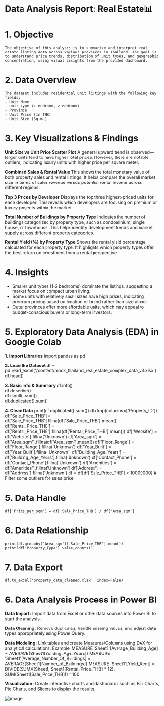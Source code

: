 # Data Analysis Report: Real Estate📊
# 1. Objective
    The objective of this analysis is to summarize and interpret real estate listing data across various provinces in Thailand. The goal is to understand price trends, distribution of unit types, and geographic concentration, using visual insights from the provided dashboard.

# 2. Data Overview
    The dataset includes residential unit listings with the following key fields:
    - Unit Name
    - Unit Type (1-Bedroom, 2-Bedroom)
    - Province
    - Unit Price (in THB)
    - Unit Size (Sq.m.)

# 3. Key Visualizations & Findings
**Unit Size vs Unit Price Scatter Plot**
   A general upward trend is observed—larger units tend to have higher total prices. However, there are notable outliers, indicating luxury units with higher price per square meter.

**Combined Sales & Rental Value**
    This shows the total monetary value of both property sales and rental listings. It helps compare the overall market size in terms of sales revenue versus potential rental income across different regions.

**Top 3 Prices by Developer**
    Displays the top three highest-priced units for each developer. This reveals which developers are focusing on premium or luxury projects within the market.

**Total Number of Buildings by Property Type**
    Indicates the number of buildings categorized by property type, such as condominium, single house, or townhouse. This helps identify development trends and market supply across different property categories.

**Rental Yield (%) by Property Type**
    Shows the rental yield percentage calculated for each property type. It highlights which property types offer the best return on investment from a rental perspective.

# 4. Insights
  - Smaller unit types (1-2 bedrooms) dominate the listings, suggesting a market focus on compact urban living.
  - Some units with relatively small sizes have high prices, indicating premium pricing based on location or brand rather than size alone.
  - Outer provinces offer more affordable units, which may appeal to budget-conscious buyers or long-term investors.

# 5. Exploratory Data Analysis (EDA) in Google Colab
**1. Import Libraries**
    import pandas as pd

**2. Load the Dataset**
    df = pd.read_excel('/content/mock_thailand_real_estate_complex_data_v3.xlsx')
    df.head()
    
**3. Basic Info & Summary**
    df.info()                  
    df.describe()              
    df.isnull().sum()          
    df.duplicated().sum()    
    
**4. Clean Data**
    print(df.duplicated().sum())
    df.drop(columns=['Property_ID'])
    df['Sale_Price_THB'] = df['Sale_Price_THB'].fillna(df['Sale_Price_THB'].mean())
    df['Rental_Price_THB'] = df['Rental_Price_THB'].fillna(df['Rental_Price_THB'].mean())
    df['Website'] = df['Website'].fillna('Unknown')
    df['Area_sqm'] = df['Area_sqm'].fillna(df['Area_sqm'].mean())
    df['Floor_Range'] = df['Floor_Range'].fillna('Unknown')
    df['Year_Built'] = df['Year_Built'].fillna('Unknown')
    df['Building_Age_Years'] = df['Building_Age_Years'].fillna('Unknown')
    df['Contact_Phone'] = df['Contact_Phone'].fillna('Unknown')
    df['Amenities'] = df['Amenities'].fillna('Unknown')
    df['Address'] = df['Address'].fillna('Unknown')
    df = df[df['Sale_Price_THB'] < 10000000]      # Filter some outliers for sales price

  # 5. Data Handle
    df['Price_per_sqm'] = df['Sale_Price_THB'] / df['Area_sqm']
    
  # 6. Data Relationship
    print(df.groupby('Area_sqm')['Sale_Price_THB'].mean())
    print(df['Property_Type'].value_counts())
    
  # 7. Data Export
    df.to_excel('property_data_cleaned.xlsx', index=False)

# 6. Data Analysis Process in Power BI
**Data Import:**
      Import data from Excel or other data sources into Power BI to start the analysis.
      
**Data Cleaning:**
      Remove duplicates, handle missing values, and adjust data types appropriately using Power Query.
      
**Data Modeling:**
      Link tables and create Measures/Columns using DAX for analytical calculations.
   Example: 
    MEASURE 'Sheet1'[Average_Building_Age] = AVERAGE(Sheet1[Building_Age_Years])
    MEASURE 'Sheet1'[Average_Number_Of_Buildings] = AVERAGE(Sheet1[Number_of_Buildings])
    MEASURE 'Sheet1'[Yield_Rent] = DIVIDE(SUMX(Sheet1, Sheet1[Rental_Price_THB] * 12), SUM(Sheet1[Sale_Price_THB])) * 100
    
**Visualization:**
      Create interactive charts and dashboards such as Bar Charts, Pie Charts, and Slicers to display the results.

![image](https://github.com/user-attachments/assets/3b763999-bda7-493f-8349-9b3658cefb06)




